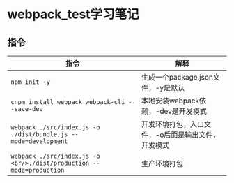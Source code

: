 # webpack_test学习笔记
## 指令

| 指令                                                         | 解释                                               |
| ------------------------------------------------------------ | -------------------------------------------------- |
| `npm init -y`                                                | 生成一个package.json文件，-y是默认                 |
| `cnpm install webpack webpack-cli --save-dev`                | 本地安装webpack依赖，-dev是开发模式                |
| `webpack ./src/index.js -o ./dist/bundle.js --mode=development` | 开发环境打包，入口文件，-o后面是输出文件，开发模式 |
| `webpack ./src/index.js -o <br/>./dist/production --mode=production` | 生产环境打包                                       |
